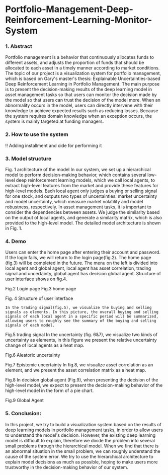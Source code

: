 # Portfolio-Management-Deep-Reinforcement-Learning-Monitor-System

### 1. Abstract
Portfolio management is a behavior that continuously allocates funds to different assets, and adjusts the proportion of funds that should be allocated to each asset in a timely manner according to market conditions. The topic of our project is a visualization system for portfolio management, which is based on Gary's master's thesis: Explainable Uncertainties-based Deep Reinforcement Learning in Portfolio Management. The main purpose is to present the decision-making results of the deep learning model in asset management tasks so that users can monitor the decision made by the model so that users can trust the decision of the model more. When an abnormality occurs in the model, users can directly intervene with their knowledge to achieve expected results such as reducing losses. Because the system requires domain knowledge when an exception occurs, the system is mainly targeted at funding managers.

### 2. How to use the system
!! Adding installment and cide for performing it

### 3. Model structure 
Fig. 1 architecture of the model
In our system, we set up a hierarchical model to perform decision-making behavior, which contains several low-level deep reinforcement learning models, which we call local agents, to extract high-level features from the market and provide these features for high-level models. Each local agent only judges a buying or selling signal for one stock, and outputs two types of uncertainties: market uncertainty and model uncertainty, which measure market volatility and model robustness, respectively.
In asset management tasks, it is important to consider the dependencies between assets. We judge the similarity based on the output of local agents, and generate a similarity matrix, which is also provided to the high-level model. The detailed model architecture is shown in Fig. 1.

### 4. Demo
Users can enter the home page after entering their account and password. If the login fails, we will return to the login page(fig.2). The home page (fig.3) will be completed in the future. The menu on the left is divided into local agent and global agent, local agent has asset correlation, trading signal and uncertainty, global agent has decision global agent. Structure of user interface shows on fig.4.
  
Fig.2 Login page                     Fig.3 home page
 
Fig. 4 Structure of user interface

	In the trading signal(fig.5), we visualize the buying and selling signals as elements. In this picture, the overall buying and selling signals of each local agent in a specific period will be summarized, allowing users to roughly see the summary of the buying and selling signals of each model. 
Fig.5 trading signal
	In the uncertainty (fig. 6&7), we visualize two kinds of uncertainty as elements, in this figure we present the relative uncertainty change of local agents as a heat map.
 
Fig.6 Aleatoric uncertainty
 
Fig.7 Epistemic uncertainty
In fig.8, we visualize asset correlation as an element, and we present the asset correlation matrix as a heat map.
 
Fig.8
		In decision global agent (Fig.9), when presenting the decision of the high-level model, we expect to present the decision-making behavior of the high-level model in the form of a pie chart.
 
Fig.9 Global Agent

### 5. Conclusion:
In this project, we try to build a visualization system based on the results of deep learning models in portfolio management tasks, in order to allow users to understand the model's decision. However, the existing deep learning model is difficult to explain, therefore we divide the problem into several small problems through the hierarchical model. When we find that there is an abnormal situation in the small problem, we can roughly understand the cause of the system error. We try to use the hierarchical architecture to explain model decisions as much as possible, hoping to make users more trustworthy in the decision-making behavior of our system.
